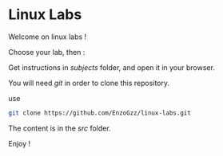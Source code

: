 # Linux Labs

Welcome on linux labs !

Choose your lab, then :

Get instructions in *subjects* folder, and open it in your browser.

You will need *git* in order to clone this repository.

use
```bash
git clone https://github.com/EnzoGzz/linux-labs.git
```

The content is in the *src* folder.

Enjoy !
